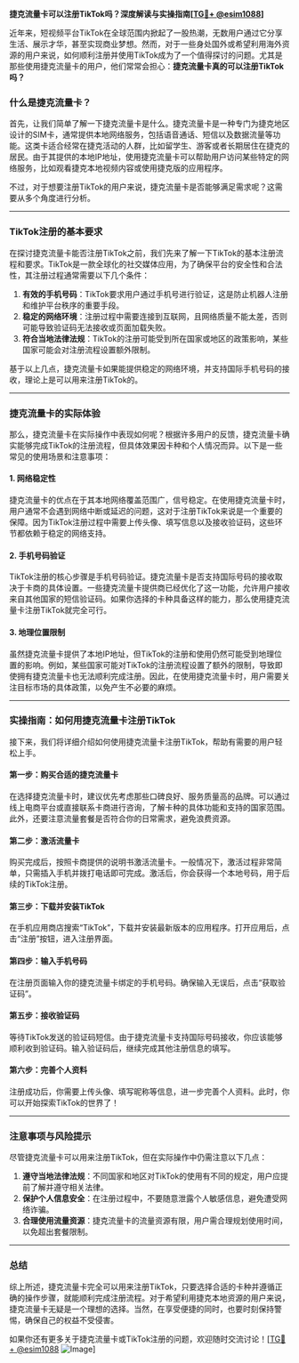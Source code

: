 **捷克流量卡可以注册TikTok吗？深度解读与实操指南[[TG💪+ @esim1088](https://t.me/s/esim1088)]**

近年来，短视频平台TikTok在全球范围内掀起了一股热潮，无数用户通过它分享生活、展示才华，甚至实现商业梦想。然而，对于一些身处国外或希望利用海外资源的用户来说，如何顺利注册并使用TikTok成为了一个值得探讨的问题。尤其是那些使用捷克流量卡的用户，他们常常会担心：**捷克流量卡真的可以注册TikTok吗？**

### 什么是捷克流量卡？

首先，让我们简单了解一下捷克流量卡是什么。捷克流量卡是一种专门为捷克地区设计的SIM卡，通常提供本地网络服务，包括语音通话、短信以及数据流量等功能。这类卡适合经常在捷克活动的人群，比如留学生、游客或者长期居住在捷克的居民。由于其提供的本地IP地址，使用捷克流量卡可以帮助用户访问某些特定的网络服务，比如观看捷克本地视频内容或使用捷克版的应用程序。

不过，对于想要注册TikTok的用户来说，捷克流量卡是否能够满足需求呢？这需要从多个角度进行分析。

---

### TikTok注册的基本要求

在探讨捷克流量卡能否注册TikTok之前，我们先来了解一下TikTok的基本注册流程和要求。TikTok是一款全球化的社交媒体应用，为了确保平台的安全性和合法性，其注册过程通常需要以下几个条件：

1. **有效的手机号码**：TikTok要求用户通过手机号进行验证，这是防止机器人注册和维护平台秩序的重要手段。
2. **稳定的网络环境**：注册过程中需要连接到互联网，且网络质量不能太差，否则可能导致验证码无法接收或页面加载失败。
3. **符合当地法律法规**：TikTok的注册可能受到所在国家或地区的政策影响，某些国家可能会对注册流程设置额外限制。

基于以上几点，捷克流量卡如果能提供稳定的网络环境，并支持国际手机号码的接收，理论上是可以用来注册TikTok的。

---

### 捷克流量卡的实际体验

那么，捷克流量卡在实际操作中表现如何呢？根据许多用户的反馈，捷克流量卡确实能够完成TikTok的注册流程，但具体效果因卡种和个人情况而异。以下是一些常见的使用场景和注意事项：

#### 1. 网络稳定性
捷克流量卡的优点在于其本地网络覆盖范围广，信号稳定。在使用捷克流量卡时，用户通常不会遇到网络中断或延迟的问题，这对于注册TikTok来说是一个重要的保障。因为TikTok注册过程中需要上传头像、填写信息以及接收验证码，这些环节都依赖于稳定的网络支持。

#### 2. 手机号码验证
TikTok注册的核心步骤是手机号码验证。捷克流量卡是否支持国际号码的接收取决于卡商的具体设置。一些捷克流量卡提供商已经优化了这一功能，允许用户接收来自其他国家的短信验证码。如果你选择的卡种具备这样的能力，那么使用捷克流量卡注册TikTok就完全可行。

#### 3. 地理位置限制
虽然捷克流量卡提供了本地IP地址，但TikTok的注册和使用仍然可能受到地理位置的影响。例如，某些国家可能对TikTok的注册流程设置了额外的限制，导致即使拥有捷克流量卡也无法顺利完成注册。因此，在使用捷克流量卡时，用户需要关注目标市场的具体政策，以免产生不必要的麻烦。

---

### 实操指南：如何用捷克流量卡注册TikTok

接下来，我们将详细介绍如何使用捷克流量卡注册TikTok，帮助有需要的用户轻松上手。

#### 第一步：购买合适的捷克流量卡
在选择捷克流量卡时，建议优先考虑那些口碑良好、服务质量高的品牌。可以通过线上电商平台或直接联系卡商进行咨询，了解卡种的具体功能和支持的国家范围。此外，还要注意流量套餐是否符合你的日常需求，避免浪费资源。

#### 第二步：激活流量卡
购买完成后，按照卡商提供的说明书激活流量卡。一般情况下，激活过程非常简单，只需插入手机并拨打电话即可完成。激活后，你会获得一个本地号码，用于后续的TikTok注册。

#### 第三步：下载并安装TikTok
在手机应用商店搜索“TikTok”，下载并安装最新版本的应用程序。打开应用后，点击“注册”按钮，进入注册界面。

#### 第四步：输入手机号码
在注册页面输入你的捷克流量卡绑定的手机号码。确保输入无误后，点击“获取验证码”。

#### 第五步：接收验证码
等待TikTok发送的验证码短信。由于捷克流量卡支持国际号码接收，你应该能够顺利收到验证码。输入验证码后，继续完成其他注册信息的填写。

#### 第六步：完善个人资料
注册成功后，你需要上传头像、填写昵称等信息，进一步完善个人资料。此时，你可以开始探索TikTok的世界了！

---

### 注意事项与风险提示

尽管捷克流量卡可以用来注册TikTok，但在实际操作中仍需注意以下几点：

1. **遵守当地法律法规**：不同国家和地区对TikTok的使用有不同的规定，用户应提前了解并遵守相关法律。
2. **保护个人信息安全**：在注册过程中，不要随意泄露个人敏感信息，避免遭受网络诈骗。
3. **合理使用流量资源**：捷克流量卡的流量资源有限，用户需合理规划使用时间，以免超出套餐限制。

---

### 总结

综上所述，捷克流量卡完全可以用来注册TikTok，只要选择合适的卡种并遵循正确的操作步骤，就能顺利完成注册流程。对于希望利用捷克本地资源的用户来说，捷克流量卡无疑是一个理想的选择。当然，在享受便捷的同时，也要时刻保持警惕，确保自己的权益不受侵害。

如果你还有更多关于捷克流量卡或TikTok注册的问题，欢迎随时交流讨论！[[TG💪+ @esim1088](https://t.me/s/esim1088) ![Image](https://i.postimg.cc/4NQfJmqS/Snipaste-2025-05-13-00-14-12.png)]